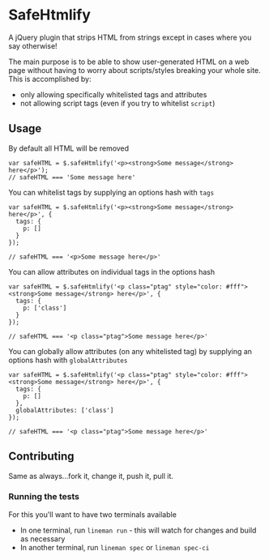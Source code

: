 # SafeHtmlify

A jQuery plugin that strips HTML from strings except in cases where you say otherwise!

The main purpose is to be able to show user-generated HTML on a web page without having to worry about scripts/styles breaking your whole site. This is accomplished by:

* only allowing specifically whitelisted tags and attributes
* not allowing script tags (even if you try to whitelist `script`)

## Usage

By default all HTML will be removed

    var safeHTML = $.safeHtmlify('<p><strong>Some message</strong> here</p>');
    // safeHTML === 'Some message here'

You can whitelist tags by supplying an options hash with `tags`

    var safeHTML = $.safeHtmlify('<p><strong>Some message</strong> here</p>', {
      tags: {
        p: []
      }
    });

    // safeHTML === '<p>Some message here</p>'

You can allow attributes on individual tags in the options hash

    var safeHTML = $.safeHtmlify('<p class="ptag" style="color: #fff"><strong>Some message</strong> here</p>', {
      tags: {
        p: ['class']
      }
    });

    // safeHTML === '<p class="ptag">Some message here</p>'

You can globally allow attributes (on any whitelisted tag) by supplying an options hash with `globalAttributes`

    var safeHTML = $.safeHtmlify('<p class="ptag" style="color: #fff"><strong>Some message</strong> here</p>', {
      tags: {
        p: []
      },
      globalAttributes: ['class']
    });

    // safeHTML === '<p class="ptag">Some message here</p>'

## Contributing

Same as always...fork it, change it, push it, pull it.

### Running the tests

For this you'll want to have two terminals available

* In one terminal, run `lineman run` - this will watch for changes and build as necessary
* In another terminal, run `lineman spec` or `lineman spec-ci`

